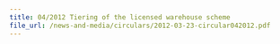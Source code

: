 ```yaml
---
title: 04/2012 Tiering of the licensed warehouse scheme
file_url: /news-and-media/circulars/2012-03-23-circular042012.pdf
---
```


